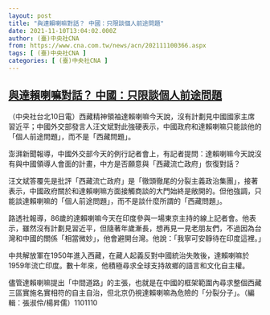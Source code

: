 ```yaml
---
layout: post
title: "與達賴喇嘛對話？ 中國：只限談個人前途問題"
date: 2021-11-10T13:04:02.000Z
author: (臺)中央社CNA
from: https://www.cna.com.tw/news/acn/202111100366.aspx
tags: [ (臺)中央社CNA ]
categories: [ (臺)中央社CNA ]
---
```

<!--1636549442000-->
[與達賴喇嘛對話？ 中國：只限談個人前途問題](https://www.cna.com.tw/news/acn/202111100366.aspx)
------

<div>
<div></div><div><p>（中央社台北10日電）西藏精神領袖達賴喇嘛今天說，沒有計劃見中國國家主席習近平；中國外交部發言人汪文斌對此強硬表示，中國政府和達賴喇嘛只能談他的「個人前途問題」，而不是「西藏問題」。</p><p>澎湃新聞報導，中國外交部今天的例行記者會上，有記者提問：達賴喇嘛今天說沒有與中國領導人會面的計畫，中方是否願意與「西藏流亡政府」恢復對話？</p><p>汪文斌答覆先是批評「西藏流亡政府」是「徹頭徹尾的分裂主義政治集團」，接著表示，中國政府關於和達賴喇嘛方面接觸商談的大門始終是敞開的。但他強調，只能談達賴喇嘛的「個人前途問題」，而不是談什麼所謂的「西藏問題」。</p><p>路透社報導，86歲的達賴喇嘛今天在印度參與一場東京主持的線上記者會。他表示，雖然沒有計劃見習近平，但隨著年歲漸長，想再見一見老朋友們，不過因為台灣和中國的關係「相當微妙」，他會避開台灣。他說：「我寧可安靜待在印度這裡。」</p><p>中共解放軍在1950年進入西藏，在藏人起義反對中國統治失敗後，達賴喇嘛於1959年流亡印度。數十年來，他積極尋求全球支持故鄉的語言和文化自主權。</p><p>儘管達賴喇嘛提出「中間道路」的主張，也就是在中國的框架範圍內尋求整個西藏三區實施名實相符的自主自治，但北京仍視達賴喇嘛為危險的「分裂分子」。（編輯：張淑伶/楊昇儒）1101110</p></div>
</div>
